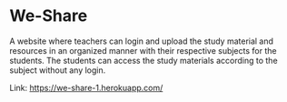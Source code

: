 # We-Share

A website where teachers can login and upload the study material and resources in an organized manner with their respective subjects for the students. 
The students can access the study materials according to the subject without any login.

Link: https://we-share-1.herokuapp.com/
